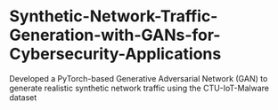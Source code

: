 # Synthetic-Network-Traffic-Generation-with-GANs-for-Cybersecurity-Applications
 Developed a PyTorch-based Generative Adversarial Network (GAN) to generate realistic synthetic network traffic using the CTU-IoT-Malware dataset
